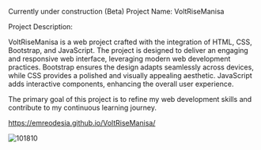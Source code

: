 
Currently under construction (Beta)
Project Name: VoltRiseManisa

Project Description:

VoltRiseManisa is a web project crafted with the integration of HTML, CSS, Bootstrap, and JavaScript. The project is designed to deliver an engaging and responsive web interface, leveraging modern web development practices. Bootstrap ensures the design adapts seamlessly across devices, while CSS provides a polished and visually appealing aesthetic. JavaScript adds interactive components, enhancing the overall user experience.

The primary goal of this project is to refine my web development skills and contribute to my continuous learning journey.

https://emreodesia.github.io/VoltRiseManisa/

![101810](https://github.com/user-attachments/assets/68a36e8a-d48b-42ac-884b-f8e243e49622)

